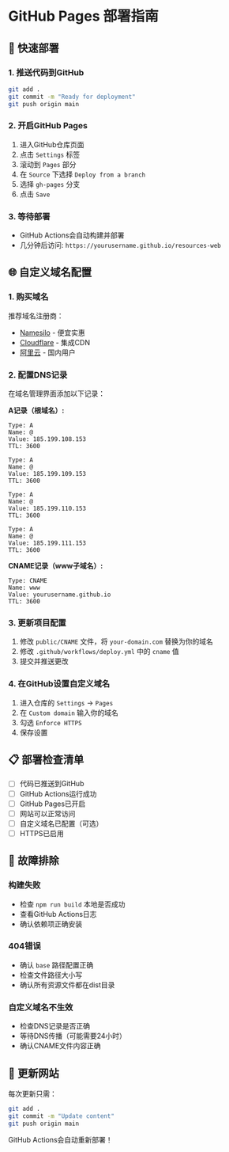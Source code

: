 # GitHub Pages 部署指南

## 🚀 快速部署

### 1. 推送代码到GitHub
```bash
git add .
git commit -m "Ready for deployment"
git push origin main
```

### 2. 开启GitHub Pages
1. 进入GitHub仓库页面
2. 点击 `Settings` 标签
3. 滚动到 `Pages` 部分
4. 在 `Source` 下选择 `Deploy from a branch`
5. 选择 `gh-pages` 分支
6. 点击 `Save`

### 3. 等待部署
- GitHub Actions会自动构建并部署
- 几分钟后访问: `https://yourusername.github.io/resources-web`

## 🌐 自定义域名配置

### 1. 购买域名
推荐域名注册商：
- [Namesilo](https://www.namesilo.com/) - 便宜实惠
- [Cloudflare](https://www.cloudflare.com/) - 集成CDN
- [阿里云](https://wanwang.aliyun.com/) - 国内用户

### 2. 配置DNS记录
在域名管理界面添加以下记录：

**A记录（根域名）:**
```
Type: A
Name: @
Value: 185.199.108.153
TTL: 3600

Type: A  
Name: @
Value: 185.199.109.153
TTL: 3600

Type: A
Name: @  
Value: 185.199.110.153
TTL: 3600

Type: A
Name: @
Value: 185.199.111.153  
TTL: 3600
```

**CNAME记录（www子域名）:**
```
Type: CNAME
Name: www
Value: yourusername.github.io
TTL: 3600
```

### 3. 更新项目配置
1. 修改 `public/CNAME` 文件，将 `your-domain.com` 替换为你的域名
2. 修改 `.github/workflows/deploy.yml` 中的 `cname` 值
3. 提交并推送更改

### 4. 在GitHub设置自定义域名
1. 进入仓库的 `Settings` → `Pages`
2. 在 `Custom domain` 输入你的域名
3. 勾选 `Enforce HTTPS`
4. 保存设置

## 📋 部署检查清单

- [ ] 代码已推送到GitHub
- [ ] GitHub Actions运行成功
- [ ] GitHub Pages已开启
- [ ] 网站可以正常访问
- [ ] 自定义域名已配置（可选）
- [ ] HTTPS已启用

## 🔧 故障排除

### 构建失败
- 检查 `npm run build` 本地是否成功
- 查看GitHub Actions日志
- 确认依赖项正确安装

### 404错误
- 确认 `base` 路径配置正确
- 检查文件路径大小写
- 确认所有资源文件都在dist目录

### 自定义域名不生效
- 检查DNS记录是否正确
- 等待DNS传播（可能需要24小时）
- 确认CNAME文件内容正确

## 📝 更新网站

每次更新只需：
```bash
git add .
git commit -m "Update content"
git push origin main
```

GitHub Actions会自动重新部署！
